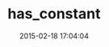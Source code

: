 ---
layout: post
title:  "has_constant"
repo:   "mattbeedle/has_constant"
date:   2015-02-18 17:04:04
gemurl: http://github.com/mattbeedle/has_constant
---